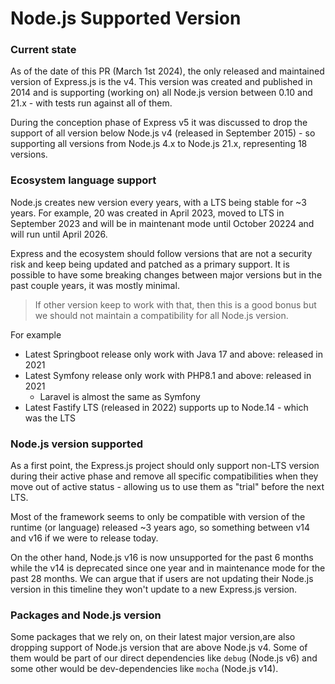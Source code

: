 # Node.js Supported Version

### Current state

As of the date of this PR (March 1st 2024), the only released and maintained version of Express.js is the v4. 
This version was created and published in 2014 and is supporting (working on) all Node.js version between 0.10 and 21.x - with tests run against all of them.

During the conception phase of Express v5 it was discussed to drop the support of all version below Node.js v4 (released in September 2015) - so supporting all versions from Node.js 4.x to Node.js 21.x, representing 18 versions.

### Ecosystem language support

Node.js creates new version every years, with a LTS being stable for ~3 years. 
For example, 20 was created in April 2023, moved to LTS in September 2023 and will be in maintenant mode until October 20224 and will run until April 2026.

Express and the ecosystem should follow versions that are not a security risk and keep being updated and patched as a primary support. 
It is possible to have some breaking changes between major versions but in the past couple years, it was mostly minimal.

> If other version keep to work with that, then this is a good bonus but we should not maintain a compatibility for all Node.js version.

For example

* Latest Springboot release only work with Java 17 and above: released in 2021
* Latest Symfony release only work with PHP8.1 and above: released in 2021
  * Laravel is almost the same as Symfony
* Latest Fastify LTS (released in 2022) supports up to Node.14 - which was the LTS 

### Node.js version supported

As a first point, the Express.js project should only support non-LTS version during their active phase and remove all specific compatibilities when they move out of active status - allowing us to use them as "trial" before the next LTS.

Most of the framework seems to only be compatible with version of the runtime (or language) released ~3 years ago, so something between v14 and v16 if we were to release today.

On the other hand, Node.js v16 is now unsupported for the past 6 months while the v14 is deprecated since one year and in maintenance mode for the past 28 months. 
We can argue that if users are not updating their Node.js version in this timeline they won't update to a new Express.js version.

### Packages and Node.js version

Some packages that we rely on, on their latest major version,are also dropping support of Node.js version that are above Node.js v4. 
Some of them would be part of our direct dependencies like `debug` (Node.js v6) and some other would be dev-dependencies like `mocha` (Node.js v14).

